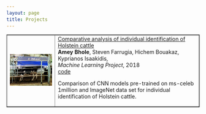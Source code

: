 ```yaml
---
layout: page
title: Projects
---
```

<table width="100%" align="center" border="-10" cellspacing="0" cellpadding="0">
 <tr>
            <td>
                <img src='https://raw.githubusercontent.com/ameybhole/ameybhole.github.io/master/assets/img/ml_project.png' width="100%">
            </td>
            <td valign="middle" width="75%">
              <a href="https://github.com/ameybhole/CAIIHC">
                <papertitle>Comparative analysis of individual identification of Holstein cattle</papertitle>
              </a>
              <br>
              <strong>Amey Bhole</strong>,
              <a>Steven Farrugia</a>,
              <a>Hichem Bouakaz</a>,
              <a>Kyprianos Isaakidis</a>,
              <br>
              <em>Machine Learning Project</em>, 2018         
              <br>
              <a href="https://github.com/ameybhole/CAIIHC">code</a>
              <p>Comparison of CNN models pre-trained on ms-celeb 1million and ImageNet data set for individual identification of Holstein cattle.</p>
            </td>
</tr>
</table>

